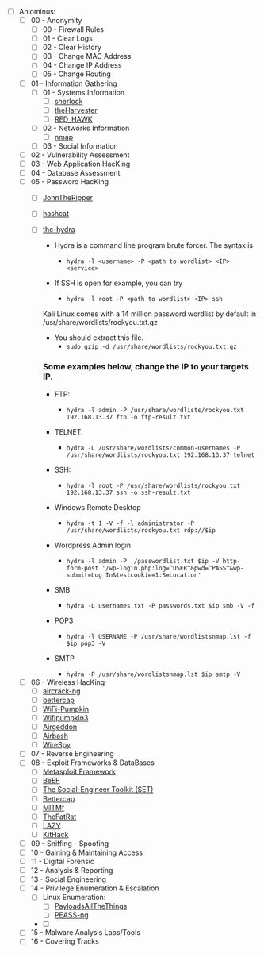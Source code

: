 
- [ ] Anlominus:
  - [ ] 00 - Anonymity
    - [ ] 00 - Firewall Rules
    - [ ] 01 - Clear Logs
    - [ ] 02 - Clear History
    - [ ] 03 - Change MAC Address
    - [ ] 04 - Change IP Address
    - [ ] 05 - Change Routing    

  - [ ] 01 - Information Gathering
    - [ ] 01 - Systems Information
      - [ ] [sherlock](https://github.com/sherlock-project/sherlock)
      - [ ] [theHarvester](https://github.com/laramies/theHarvester)
      - [ ] [RED_HAWK](https://github.com/Tuhinshubhra/RED_HAWK)
    - [ ] 02 - Networks Information
      - [ ] [nmap](https://github.com/nmap/nmap)
    - [ ] 03 - Social Information
  - [ ] 02 - Vulnerability Assessment
  - [ ] 03 - Web Application HacKing
  - [ ] 04 - Database Assessment
  - [ ] 05 - Password HacKing
    - [ ] [JohnTheRipper](https://github.com/magnumripper/JohnTheRipper)
    - [ ] [hashcat](https://github.com/hashcat/hashcat)
    - [ ] [thc-hydra](https://github.com/vanhauser-thc/thc-hydra)

      - Hydra is a command line program brute forcer. The syntax is
        - `hydra -l <username> -P <path to wordlist> <IP> <service>`

      - If SSH is open for example, you can try
        - `hydra -l root -P <path to wordlist> <IP> ssh`

      Kali Linux comes with a 14 million password wordlist by default in /usr/share/wordlists/rockyou.txt.gz

      - You should extract this file.
        - `sudo gzip -d /usr/share/wordlists/rockyou.txt.gz`

      ### Some examples below, change the IP to your targets IP.

      - FTP:
        - `hydra -l admin -P /usr/share/wordlists/rockyou.txt 192.168.13.37 ftp -o ftp-result.txt`

      - TELNET:
        - `hydra -L /usr/share/wordlists/common-usernames -P /usr/share/wordlists/rockyou.txt 192.168.13.37 telnet`

      - SSH:
        - `hydra -l root -P /usr/share/wordlists/rockyou.txt 192.168.13.37 ssh -o ssh-result.txt`

      - Windows Remote Desktop
        - `hydra -t 1 -V -f -l administrator -P /usr/share/wordlists/rockyou.txt rdp://$ip`

      - Wordpress Admin login
        - `hydra -l admin -P ./passwordlist.txt $ip -V http-form-post '/wp-login.php:log=^USER^&pwd=^PASS^&wp-submit=Log In&testcookie=1:S=Location'`

      - SMB
        - `hydra -L usernames.txt -P passwords.txt $ip smb -V -f`

      - POP3
        - `hydra -l USERNAME -P /usr/share/wordlistsnmap.lst -f $ip pop3 -V`

      - SMTP
        - `hydra -P /usr/share/wordlistsnmap.lst $ip smtp -V  `

  - [ ] 06 - Wireless HacKing
    - [ ] [aircrack-ng](https://github.com/aircrack-ng/aircrack-ng)
    - [ ] [bettercap](https://github.com/bettercap/bettercap)
    - [ ] [WiFi-Pumpkin](https://github.com/P0cL4bs/WiFi-Pumpkin)
    - [ ] [Wifipumpkin3](https://github.com/P0cL4bs/wifipumpkin3)
    - [ ] [Airgeddon](https://github.com/v1s1t0r1sh3r3/airgeddon)
    - [ ] [Airbash](https://github.com/tehw0lf/airbash)
    - [ ] [WireSpy](https://github.com/aress31/wirespy)
  - [ ] 07 - Reverse Engineering
  - [ ] 08 - Exploit Frameworks & DataBases
    - [ ] [Metasploit Framework](https://github.com/rapid7/metasploit-framework)
    - [ ] [BeEF](https://github.com/beefproject/beef)
    - [ ] [The Social-Engineer Toolkit (SET)](https://github.com/trustedsec/social-engineer-toolkit)
    - [ ] [Bettercap](https://github.com/bettercap/bettercap)
    - [ ] [MITMf](https://github.com/byt3bl33d3r/MITMf)
    - [ ] [TheFatRat](https://github.com/Screetsec/TheFatRat)
    - [ ] [LAZY](https://github.com/arismelachroinos/lscript)
    - [ ] [KitHack](https://github.com/AdrMXR/KitHack)
  - [ ] 09 - Sniffing - Spoofing
  - [ ] 10 - Gaining & Maintaining Access
  - [ ] 11 - Digital Forensic
  - [ ] 12 - Analysis & Reporting
  - [ ] 13 - Social Engineering
  - [ ] 14 - Privilege Enumeration & Escalation
    - [ ] Linux Enumeration:
      - [ ] [PayloadsAllTheThings](https://github.com/swisskyrepo/PayloadsAllTheThings)
      - [ ] [PEASS-ng](https://github.com/carlospolop/PEASS-ng)
    - [ ]
  - [ ] 15 - Malware Analysis Labs/Tools
  - [ ] 16 - Covering Tracks
